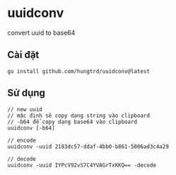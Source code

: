 # uuidconv
convert uuid to base64
## Cài đặt
```
go install github.com/hungtrd/uuidconv@latest
```

## Sử dụng
```
// new uuid
// mặc định sẽ copy dạng string vào clipboard
// -b64 để copy dạng base64 vào clipboard
uuidconv [-b64]

// encode
uuidconv -uuid 2183dc57-ddaf-4bb0-b861-5006ad3c4a29

// decode
uuidconv -uuid IYPcV92vS7C4YVAGrTxKKQ== -decode
```
